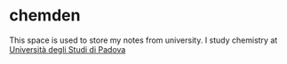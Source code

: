 # chemden

This space is used to store my notes from university. I study chemistry at [Università degli Studi di Padova](https://www.unipd.it/)
